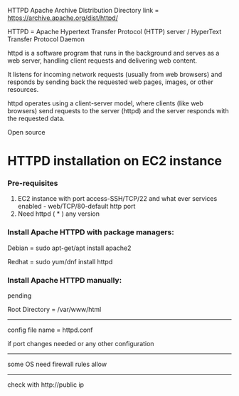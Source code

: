 HTTPD Apache Archive Distribution Directory link = https://archive.apache.org/dist/httpd/

HTTPD = Apache Hypertext Transfer Protocol (HTTP) server / HyperText Transfer Protocol Daemon

httpd is a software program that runs in the background and serves as a web server, handling client requests and delivering web content.

It listens for incoming network requests (usually from web browsers) and responds by sending back the requested web pages, images, or other resources. 

httpd operates using a client-server model, where clients (like web browsers) send requests to the server (httpd) and the server responds with the requested data. 

Open source

# HTTPD installation on EC2 instance
### Pre-requisites
1. EC2 instance with port access-SSH/TCP/22 and what ever services enabled - web/TCP/80-default http port
2. Need httpd ( * ) any version

### Install Apache HTTPD with package managers:
Debian = sudo apt-get/apt install apache2

Redhat = sudo yum/dnf install httpd

### Install Apache HTTPD manually:
pending

Root Directory = /var/www/html

-----------------------------------

config file name = httpd.conf

if port changes needed or any other configuration

---------------------------------------

some OS need firewall rules allow

--------------------------------------------

check with http://public ip
